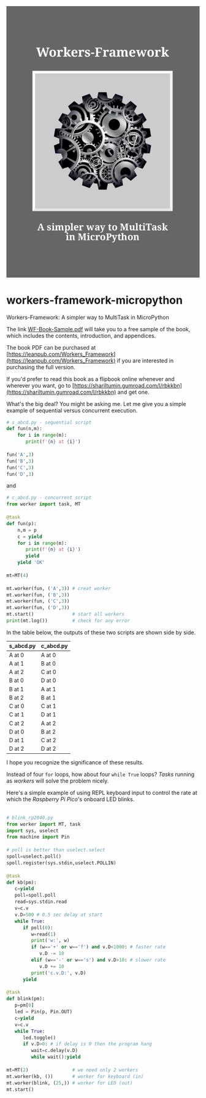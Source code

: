 ![book-cover](Book-Cover.png)
# workers-framework-micropython
Workers-Framework: A simpler way to MultiTask in MicroPython

The link [WF-Book-Sample.pdf](WF-Book-Sample.pdf) will take you to a free sample of the book, which includes the contents, introduction, and appendices.

The book PDF can be purchased at
[https://leanpub.com/Workers_Framework](https://leanpub.com/Workers_Framework)
if you are interested in purchasing the full version.

If you'd prefer to read this book as a flipbook online whenever and wherever you want, 
go to [https://shariltumin.gumroad.com/l/rbkkbn](https://shariltumin.gumroad.com/l/rbkkbn) and get one.

What's the big deal? You might be asking me. Let me give you a simple example of sequential versus concurrent execution.

``` python
# s_abcd.py - sequential script
def fun(n,m):
    for i in range(m):
       print(f'{n} at {i}')

fun('A',3)
fun('B',3)
fun('C',3)
fun('D',3)

```
and

``` python
# c_abcd.py - concurrent script
from worker import task, MT

@task
def fun(p):
    n,m = p
    c = yield
    for i in range(m):
       print(f'{n} at {i}')
       yield
    yield 'OK'

mt=MT(4)

mt.worker(fun, ('A',3)) # creat worker
mt.worker(fun, ('B',3))
mt.worker(fun, ('C',3))
mt.worker(fun, ('D',3))
mt.start()              # start all workers
print(mt.log())         # check for any error

```

In the table below, the outputs of these two scripts are shown side by side. 

| s_abcd.py                       |  c_abcd.py                 |
|---------------------------------|----------------------------|
| A at 0                          | A at 0                     |
| A at 1                          | B at 0                     |
| A at 2                          | C at 0                     |
| B at 0                          | D at 0                     |
| B at 1                          | A at 1                     |
| B at 2                          | B at 1                     |
| C at 0                          | C at 1                     |
| C at 1                          | D at 1                     |
| C at 2                          | A at 2                     |
| D at 0                          | B at 2                     |
| D at 1                          | C at 2                     |
| D at 2                          | D at 2                     |


I hope you recognize the significance of these results.

Instead of four ```for``` loops, how about four ```while True``` loops? *Tasks* running as *workers* will solve the problem nicely.


Here's a simple example of using REPL keyboard input to control the rate at which the *Raspberry Pi Pico*'s onboard LED blinks.

``` python

# blink_rp2040.py
from worker import MT, task
import sys, uselect
from machine import Pin

# poll is better than uselect.select
spoll=uselect.poll()
spoll.register(sys.stdin,uselect.POLLIN)

@task
def kb(pm):
   c=yield
   poll=spoll.poll
   read=sys.stdin.read
   v=c.v
   v.D=500 # 0.5 sec delay at start
   while True:
      if poll(0):
         w=read(1)
         print('w:', w)
         if (w=='+' or w=='f') and v.D<1000: # faster rate
            v.D -= 10
         elif (w=='-' or w=='s') and v.D>10: # slower rate
            v.D += 10
         print('c.v.D:', v.D)
      yield

@task
def blink(pm):
   p=pm[0]
   led = Pin(p, Pin.OUT)
   c=yield
   v=c.v
   while True:
      led.toggle()
      if v.D>0: # if delay is 0 then the program hang
         wait=c.delay(v.D)
         while wait():yield

mt=MT(2)                # we need only 2 workers
mt.worker(kb, ())       # worker for keyboard (in)
mt.worker(blink, (25,)) # worker for LED (out)
mt.start()

```
